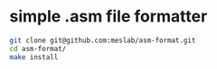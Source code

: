 # simple .asm file formatter

```bash
git clone git@github.com:meslab/asm-format.git
cd asm-format/
make install